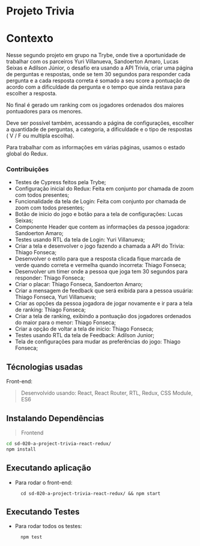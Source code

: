 # Projeto Trivia

# Contexto
Nesse segundo projeto em grupo na Trybe, onde tive a oportunidade de trabalhar com os parceiros Yuri Villanueva, Sandoerton Amaro, Lucas Seixas e Adilson Júnior, o desafio era usando a API Trivia, criar uma página de perguntas e respostas, onde se tem 30 segundos para responder cada pergunta e a cada resposta correta é somado a seu score a pontuação de acordo com a dificuldade da pergunta e o tempo que ainda restava para escolher a resposta.

No final é gerado um ranking com os jogadores ordenados dos maiores pontuadores para os menores.

Deve ser possível também, acessando a página de configurações, escolher a quantidade de perguntas, a categoria, a dificuldade e o tipo de respostas ( V / F ou multipla escolha).

Para trabalhar com as informações em várias páginas, usamos o estado global do Redux.

### Contribuições
- Testes de Cypress feitos pela Trybe;
- Configuração inicial do Redux: Feita em conjunto por chamada de zoom com todos presentes;
- Funcionalidade da tela de Login: Feita com conjunto por chamada de zoom com todos presentes;
- Botão de inicio do jogo e botão para a tela de configurações: Lucas Seixas;
- Componente Header que contem as informações da pessoa jogadora: Sandoerton Amaro;
- Testes usando RTL da tela de Login: Yuri Villanueva;
- Criar a tela e desenvolver o jogo fazendo a chamada a API do Trivia: Thiago Fonseca;
- Desenvolver o estilo para que a resposta clicada fique marcada de verde quando correta e vermelha quando incorreta: Thiago Fonseca;
- Desenvolver um timer onde a pessoa que joga tem 30 segundos para responder: Thiago Fonseca;
- Criar o placar: Thiago Fonseca, Sandoerton Amaro;
- Criar a mensagem de feedback que será exibida para a pessoa usuária: Thiago Fonseca, Yuri Villanueva;
- Criar as opções da pessoa jogadora de jogar novamente e ir para a tela de ranking: Thiago Fonseca;
- Criar a tela de ranking, exibindo a pontuação dos jogadores ordenados do maior para o menor: Thiago Fonseca;
- Criar a opção de voltar a tela de inicio: Thiago Fonseca;
- Testes usando RTL da tela de Feedback: Adilson Junior;
- Tela de configurações para mudar as preferências do jogo: Thiago Fonseca;

## Técnologias usadas

Front-end:
> Desenvolvido usando: React, React Router, RTL, Redux, CSS Module, ES6

## Instalando Dependências

> Frontend
```bash
cd sd-020-a-project-trivia-react-redux/
npm install
``` 
## Executando aplicação

* Para rodar o front-end:

  ```
    cd sd-020-a-project-trivia-react-redux/ && npm start
  ```

## Executando Testes

* Para rodar todos os testes:

  ```
    npm test
  ```

